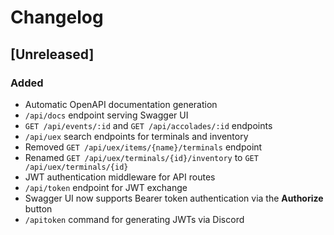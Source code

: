 # Changelog

## [Unreleased]
### Added
- Automatic OpenAPI documentation generation
- `/api/docs` endpoint serving Swagger UI
- `GET /api/events/:id` and `GET /api/accolades/:id` endpoints
- `/api/uex` search endpoints for terminals and inventory
- Removed `GET /api/uex/items/{name}/terminals` endpoint
- Renamed `GET /api/uex/terminals/{id}/inventory` to `GET /api/uex/terminals/{id}`
- JWT authentication middleware for API routes
- `/api/token` endpoint for JWT exchange
- Swagger UI now supports Bearer token authentication via the **Authorize** button
- `/apitoken` command for generating JWTs via Discord


